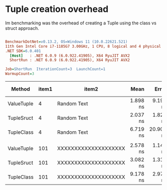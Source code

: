 # Tuple creation overhead

Im benchmarking was the overhead of creating a Tuple using the class vs struct approach.

``` ini

BenchmarkDotNet=v0.13.2, OS=Windows 11 (10.0.22621.521)
11th Gen Intel Core i7-1185G7 3.00GHz, 1 CPU, 8 logical and 4 physical cores
.NET SDK=6.0.401
  [Host]   : .NET 6.0.9 (6.0.922.41905), X64 RyuJIT AVX2
  ShortRun : .NET 6.0.9 (6.0.922.41905), X64 RyuJIT AVX2

Job=ShortRun  IterationCount=3  LaunchCount=1  
WarmupCount=3  

```
|     Method | item1 |                item2 |     Mean |     Error |    StdDev |    StdErr |      Min |       Q1 |   Median |       Q3 |      Max |          Op/s | Ratio | RatioSD |   Gen0 | Allocated | Alloc Ratio |
|----------- |------ |--------------------- |---------:|----------:|----------:|----------:|---------:|---------:|---------:|---------:|---------:|--------------:|------:|--------:|-------:|----------:|------------:|
| ValueTuple |     4 |          Random Text | 1.898 ns |  9.194 ns | 0.5040 ns | 0.2910 ns | 1.502 ns | 1.615 ns | 1.727 ns | 2.096 ns | 2.465 ns | 526,811,895.4 |  0.94 |    0.30 |      - |         - |          NA |
| TupleSruct |     4 |          Random Text | 2.037 ns |  1.824 ns | 0.1000 ns | 0.0577 ns | 1.925 ns | 1.998 ns | 2.071 ns | 2.094 ns | 2.117 ns | 490,831,191.6 |  1.00 |    0.00 |      - |         - |          NA |
| TupleClass |     4 |          Random Text | 6.719 ns | 20.907 ns | 1.1460 ns | 0.6616 ns | 6.047 ns | 6.058 ns | 6.068 ns | 7.056 ns | 8.043 ns | 148,823,559.9 |  3.30 |    0.53 | 0.0051 |      32 B |          NA |
|            |       |                      |          |           |           |           |          |          |          |          |          |               |       |         |        |           |             |
| ValueTuple |   101 | XXXXXXXXXXXXXXXXXXXX | 2.578 ns |  1.143 ns | 0.0626 ns | 0.0362 ns | 2.536 ns | 2.542 ns | 2.547 ns | 2.599 ns | 2.650 ns | 387,908,827.6 |  0.84 |    0.04 |      - |         - |          NA |
| TupleSruct |   101 | XXXXXXXXXXXXXXXXXXXX | 3.082 ns |  1.310 ns | 0.0718 ns | 0.0415 ns | 3.000 ns | 3.057 ns | 3.114 ns | 3.123 ns | 3.132 ns | 324,470,009.8 |  1.00 |    0.00 |      - |         - |          NA |
| TupleClass |   101 | XXXXXXXXXXXXXXXXXXXX | 9.178 ns |  2.976 ns | 0.1631 ns | 0.0942 ns | 9.029 ns | 9.091 ns | 9.152 ns | 9.252 ns | 9.352 ns | 108,960,071.5 |  2.98 |    0.12 | 0.0051 |      32 B |          NA |
